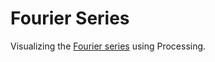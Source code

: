 # Fourier Series

Visualizing the [Fourier series](https://en.wikipedia.org/wiki/Fourier_series) using Processing. 

